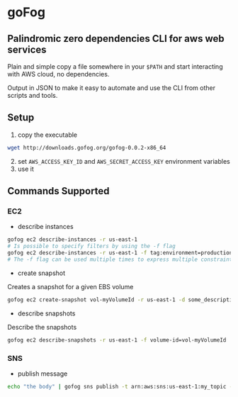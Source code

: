 # goFog

## Palindromic zero dependencies CLI for aws web services

Plain and simple copy a file somewhere in your `$PATH` and start
interacting with AWS cloud, no dependencies.

Output in JSON to make it easy to automate and use the CLI from other
scripts and tools.

## Setup

1. copy the executable

```sh
wget http://downloads.gofog.org/gofog-0.0.2-x86_64
```

2. set `AWS_ACCESS_KEY_ID` and `AWS_SECRET_ACCESS_KEY` environment
   variables
3. use it

## Commands Supported

### EC2

* describe instances

```sh
gofog ec2 describe-instances -r us-east-1
# Is possible to specify filters by using the -f flag
gofog ec2 describe-instances -r us-east-1 -f tag:environment=production
# The -f flag can be used multiple times to express multiple constraints
```

* create snapshot

Creates a snapshot for a given EBS volume

```sh
gofog ec2 create-snapshot vol-myVolumeId -r us-east-1 -d some_description
```

* describe snapshots

Describe the snapshots

```sh
gofog ec2 describe-snapshots -r us-east-1 -f volume-id=vol-myVolumeId
```


### SNS

* publish message

```sh
echo "the body" | gofog sns publish -t arn:aws:sns:us-east-1:my_topic -s "this is the subject"
```

